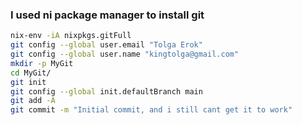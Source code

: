 ### I used ni package manager to install git


```bash
nix-env -iA nixpkgs.gitFull
git config --global user.email "Tolga Erok"
git config --global user.name "kingtolga@gmail.com"
mkdir -p MyGit
cd MyGit/
git init
git config --global init.defaultBranch main
git add -A
git commit -m "Initial commit, and i still cant get it to work"
```

#

